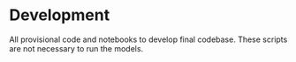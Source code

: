 # Development

All provisional code and notebooks to develop final codebase. These scripts are not necessary to run the models.
